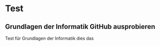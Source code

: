 # Test
## Grundlagen der Informatik GitHub ausprobieren

Test für Grundlagen der Informatik dies das
